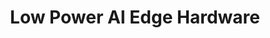 ---
categories:
- bkk19
description: To Be Provided
image:
  featured: 'true'
  path: /assets/images/featured-images/bkk19/BKK19-308.png
session_attendee_num: '2'
session_id: BKK19-308
session_room: 'Keynote Room (World Ballroom BC) '
session_slot:
  end_time: '2019-04-03 14:55:00'
  start_time: '2019-04-03 14:30:00'
session_speakers:
- speaker_bio: ''
  speaker_company: Gyrfalcon Technology Inc.
  speaker_image: /assets/images/speakers/bkk19/bin-lei.jpg
  speaker_location: Silicon Valley, USA
  speaker_name: Bin Lei
  speaker_position: VP
  speaker_username: bin.lei
session_track: Machine Learning/AI
tag: session
tags:
- IoT Fog/Gateway/Edge Computing
title: Low Power AI Edge Hardware
---